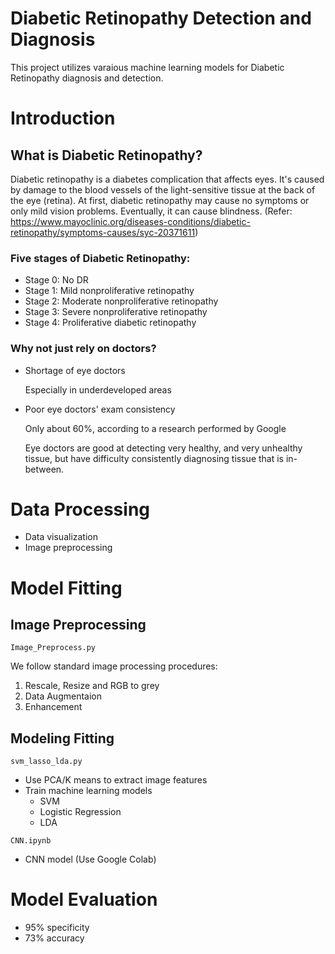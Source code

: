 # Diabetic Retinopathy Detection and Diagnosis
This project utilizes varaious machine learning models for Diabetic Retinopathy diagnosis and detection.

# Introduction
## What is Diabetic Retinopathy?
Diabetic retinopathy is a diabetes complication that affects eyes. It's caused by damage to the blood vessels of the light-sensitive tissue at the back of the eye (retina). At first, diabetic retinopathy may cause no symptoms or only mild vision problems. Eventually, it can cause blindness. (Refer: https://www.mayoclinic.org/diseases-conditions/diabetic-retinopathy/symptoms-causes/syc-20371611)

### Five stages of Diabetic Retinopathy:
   - Stage 0: No DR
   - Stage 1: Mild nonproliferative retinopathy
   - Stage 2: Moderate nonproliferative retinopathy 
   - Stage 3: Severe nonproliferative retinopathy
   - Stage 4: Proliferative diabetic retinopathy  
### Why not just rely on doctors?
  - Shortage of eye doctors
    
    Especially in underdeveloped areas
  - Poor eye doctors' exam consistency
    
    Only about 60%, according to a research performed by Google
    
    Eye doctors are good at detecting very healthy, and very unhealthy tissue, but have difficulty consistently diagnosing tissue that is in-between.
# Data Processing
- Data visualization 
- Image preprocessing
# Model Fitting
## Image Preprocessing
`Image_Preprocess.py`

We follow standard image processing procedures:
1. Rescale, Resize and RGB to grey
2. Data Augmentaion
3. Enhancement
## Modeling Fitting
`svm_lasso_lda.py`
- Use PCA/K means to extract image features
- Train machine learning models
  - SVM
  - Logistic Regression
  - LDA

`CNN.ipynb`
- CNN model (Use Google Colab)
# Model Evaluation
- 95% specificity
- 73% accuracy

